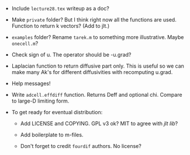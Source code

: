 * Include `lecture28.tex` writeup as a doc?

* Make `private` folder?  But I think right now all the functions are
  used.  Function to return k vectors?  (Add to jlt.)

* `examples` folder?  Rename `tarek.m` to something more
  illustrative.  Maybe `onecell.m`?

* Check sign of u.  The operator should be -u.grad?

* Laplacian function to return diffusive part only.  This is useful so
  we can make many Ak's for different diffusivities with recomputing
  u.grad.

* Help messages!

* Write `adcell.effdiff` function.  Returns Deff and optional chi.
  Compare to large-D limiting form.

* To get ready for eventual distribution:

  * Add LICENSE and COPYING.  GPL v3 ok?  MIT to agree with *jlt lib*?

  * Add boilerplate to m-files.

  * Don't forget to credit `fourdif` authors.  No license?
